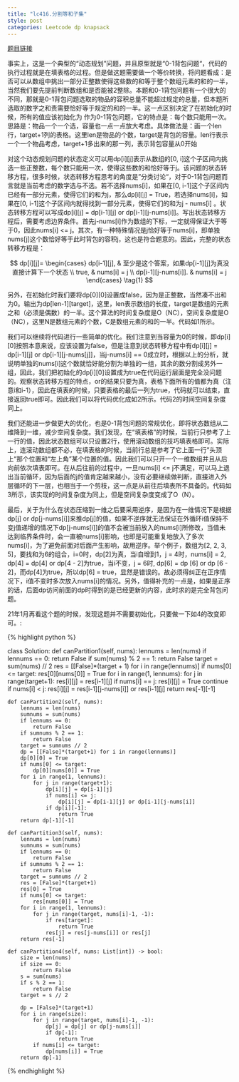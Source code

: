 ```yaml
---
title: "lc416.分割等和子集"
style: post
categories: Leetcode dp knapsack
---
```


[题目链接](https://leetcode-cn.com/problems/partition-equal-subset-sum/)

事实上，这是一个典型的“动态规划”问题，并且原型就是“0-1背包问题“，代码的执行过程就是在填表格的过程。但是做这题需要做一个等价转换，将问题看成：是否可以从数组中挑出一部分正整数使得这些数的和等于整个数组元素的和的一半，当然我们要先提前判断数组和是否能被2整除。本题和0-1背包问题有一个很大的不同，那就是0-1背包问题选取的物品的容积总量不能超过规定的总量，但本题所选取的数字之和责需要恰好等于规定的和的一半。这一点区别决定了在初始化的时候，所有的值应该初始化为
作为0-1背包问题，它的特点是：每个数只能用一次。思路是：物品一个一个选，容量也一点一点放大考虑。具体做法是：画一个len行，target+1列的表格。这里len是物品的个数，target是背包的容量。len行表示一个一个物品考虑，target+1多出来的那一列，表示背包容量从0开始

对这个动态规划问题的状态定义可以用dp[i][j]表示从数组的[0, i]这个子区间内挑选一些正整数，每个数只能用一次，使得这些数的和恰好等于j。该问题的状态转移方程，很多时候，状态转移方程思考的角度是”分类讨论“，对于0-1背包问题而言就是当前考虑的数字选与不选。若不选择nums[i]，如果在[0, i-1]这个子区间内已经有一部分元素，使得它们的和为j，那么dp[i][j] = True，若选择nums[i]，如果在[0, i-1]这个子区间内就得找到一部分元素，使得它们的和为j - nums[i] 。状态转移方程可以写成dp[i][j] = dp[i-1][j] or dp[i-1][j-nums[i]]。写出状态转移方程后，需要考虑边界条件。首先j-nums[i]作为数组的下标，一定就得保证大于等于0，因此nums[i] <= j。其次，有一种特殊情况是j恰好等于nums[i]，即单独nums[j]这个数恰好等于此时背包的容积j，这也是符合题意的。因此，完整的状态转移方程是：

$$
dp[i][j]=
\begin{cases}
dp[i-1][j], & 至少是这个答案，如果dp[i-1][j]为真没直接计算下一个状态 \\
true, & nums[i] = j \\
dp[i-1][j-nums[i]]. & nums[i] = j
\end{cases} \tag{1}
$$

另外，在初始化时我们要将dp[0][0]设置成false，因为是正整数，当然凑不出和为0。输出为dp[len-1][target]，这里，len表示数组的长度，target是数组的元素之和（必须是偶数）的一半。这个算法的时间复杂度是O（NC），空间复杂度是O（NC），这里N是数组元素的个数，C是数组元素的和的一半。代码如1所示。

我们可以继续将代码进行一些简单的优化。我们注意到当容量为0的时候，即dp[i][0]按照本意来说，应该设置为false，但是注意到状态转移方程中有dp[i][j] = dp[i-1][j] or dp[i-1][j-nums[j]]，当j-nums[i] == 0成立时，根据以上的分析，就说明单独的nums[i]这个数就恰好能分割为单独的一组，其余的数分割成另外一组，因此，我们把初始化的dp[i][0]设置成为true在代码运行层面是完全没问题的。观察状态转移方程的特点，or的结果只要为真，表格下面所有的值都为真（注意i和i-1），因此在填表的时候，只要表格的最后一列为true，代码就可以结束，直接返回true即可。因此我们可以将代码优化成如2所示。代码2的时间空间复杂度同上。

我们还能进一步做更大的优化，也是0-1背包问题的常规优化，即将状态数组从二维降到一维，减少空间复杂度。我们发现，在“填表格”的时候，当前行只参考了上一行的值，因此状态数组可以只设置2行，使用滚动数组的技巧填表格即可。实际上，连滚动数组都不必，在填表格的时候，当前行总是参考了它上面一行”头顶上“那个位置和“左上角”某个位置的值。因此我们可以只开一个一维数组并且从后向前依次填表即可。在从后往前的过程中，一旦nums[i] <= j不满足，可以马上退出当前循环，因为后面的j的值肯定越来越小，没有必要继续做判断，直接进入外层循环的下一层，也相当于一个剪枝，这一点是从前往后填表所不具备的。代码如3所示，该实现的时间复杂度为同上，但是空间复杂度变成了O（N）。

最后，关于为什么在状态压缩到一维之后要采用逆序，是因为在一维情况下是根据dp[j] or dp[j-nums[i]]来推dp[j]的值，如果不逆序就无法保证在外循环i值保持不变j值递增的情况下dp[j-nums[i]]的值不会被当前放入的nums[i]所修改，当值未达到临界条件时，会一直被nums[i]影响，也即是可能重复地放入了多次nums[i]，为了避免前面对后面产生影响，故用逆序。举个例子，数组为[2, 2, 3, 5]，要找和为6的组合，i=0时，dp[2]为真，当i自增到1，j = 4时，nums[i] = 2, dp[4] = dp[4] or dp[4 - 2]为true，当i不变，j = 6时, dp[6] = dp [6] or dp [6 - 2]，而dp[4]为true，所以dp[6] = true，显然是错误的。故必须得纠正在正序情况下，i值不变时多次放入nums[i]的情况。另外，值得补充的一点是，如果是正序的话，后面dp访问前面的dp时得到的是已经更新的内容，此时求的是完全背包问题。

21年1月再看这个题的时候，发现这题并不需要初始化，只要做一下如4的改变即可。:

{% highlight python %}

class Solution:
    def canPartition1(self, nums):
        lennums = len(nums)
        if lennums == 0:
            return False
        if sum(nums) % 2 == 1:
            return False
        target = sum(nums) // 2
        res = [[False]*(target + 1) for i in range(lennums)]
        if nums[0] <= target:
            res[0][nums[0]] = True
        for i in range(1, lennums):
            for j in range(target+1):
                res[i][j] = res[i-1][j]
                if nums[i] == j:
                    res[i][j] = True
                    continue
                if nums[i] < j:
                    res[i][j] = res[i-1][j-nums[i]] or res[i-1][j]
        return res[-1][-1]

    def canPartition2(self, nums):
        lennums = len(nums)
        sumnums = sum(nums)
        if lennums == 0:
            return False
        if sumnums % 2 == 1:
            return False
        target = sumnums // 2
        dp = [[False]*(target+1) for i in range(lennums)]
        dp[0][0] = True
        if nums[0] <= target:
            dp[0][nums[0]] = True
        for i in range(1, lennums):
            for j in range(target+1):
                dp[i][j] = dp[i-1][j]
                if nums[i] <= j:
                    dp[i][j] = dp[i-1][j] or dp[i-1][j-nums[i]]
                if dp[i][-1]:
                    return True
        return dp[-1][-1]

    def canPartition3(self, nums):
        lennums = len(nums)
        sumnums = sum(nums)
        if lennums == 0:
            return False
        if sumnums % 2 == 1:
            return False
        target = sumnums // 2
        res = [False]*(target+1)
        res[0] = True
        if nums[0] <= target:
            res[nums[0]] = True
        for i in range(1, lennums):
            for j in range(target, nums[i]-1, -1):
                if res[target]:
                    return True
                res[j] = res[j-nums[i]] or res[j]
        return res[-1]
		
    def canPartition4(self, nums: List[int]) -> bool:
        size = len(nums)
        if size == 0:
            return False
        s = sum(nums)
        if s % 2 == 1:
            return False
        target = s // 2

        dp = [False]*(target+1)
        for i in range(size):
            for j in range(target, nums[i]-1, -1):
                dp[j] = dp[j] or dp[j-nums[i]]
                if dp[-1]:
                    return True
            if nums[i] <= target:
                dp[nums[i]] = True
        return dp[-1]
{% endhighlight %}

